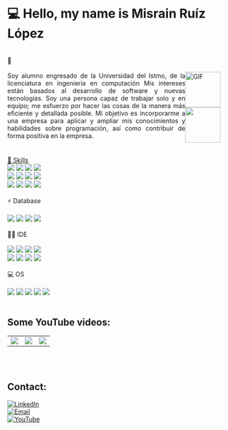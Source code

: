 <h1> 💻 Hello, my name is Misrain Ruíz López</h1>
</br>
 📝 </br></br>
 
 <div style="width: 80%; float:left">
 <div align="justify";>
Soy alumno engresado de la Universidad del Istmo, de la licenciatura en ingeniería en computación
Mis intereses están basados al desarrollo de software y nuevas tecnologías. 
Soy una persona capaz de trabajar solo y en equipo; me esfuerzo por hacer las cosas de la manera más eficiente y detallada posible.
Mi objetivo es incorporarme a una empresa para aplicar y ampliar mis conocimientos y habilidades sobre programación, así como contribuir de forma positiva en la empresa.</div>
</div> 
<div style="width: 20%; float:right">
<img data-target="animated-image.replacedImage" alt="GIF" class="AnimatedImagePlayer-animatedImage" src="https://camo.githubusercontent.com/bb27b9c1df90df738e91a54665d3adb08f60583fad2f266ffbde14508e6dc918/68747470733a2f2f692e70696e696d672e636f6d2f6f726967696e616c732f65342f32362f37302f65343236373032656466383734623138316163656431653266613563366364652e676966" style="display: block; opacity: 1;" width="80" height="80"> 
</div>

 </br> </br>
<div align="left";>
<a href="https://drive.google.com/file/d/1_I09Y-BCKCZUtt8Pm_725PXW_HoiSnpr/view?usp=sharing">
<img src="https://cdn-icons-png.flaticon.com/512/3135/3135731.png" width="80" height="80">
	</div>
</br>

🚀 Skills </br>
[![](https://img.shields.io/badge/HTML-239120?style=for-the-badge&logo=html5&logoColor=white)]()
[![](https://img.shields.io/badge/CSS3-1572B6?style=for-the-badge&logo=css3&logoColor=white)]()
[![](https://img.shields.io/badge/Python-14354C?style=for-the-badge&logo=python&logoColor=white)]()
[![](https://img.shields.io/badge/JavaScript-323330?style=for-the-badge&logo=javascript&logoColor=F7DF1E)]()
</br>
[![](https://img.shields.io/badge/C%2B%2B-00599C?style=for-the-badge&logo=c%2B%2B&logoColor=white)]()
[![](https://img.shields.io/badge/Java-ED8B00?style=for-the-badge&logo=java&logoColor=white)]()
[![](https://img.shields.io/badge/PHP-777BB4?style=for-the-badge&logo=php&logoColor=white)]()
[![](https://img.shields.io/badge/Elixir-4B275F?style=for-the-badge&logo=elixir&logoColor=white)]()
</br>
[![](https://img.shields.io/badge/Unity-100000?style=for-the-badge&logo=unity&logoColor=white)]()
[![](https://img.shields.io/badge/Vue.js-35495E?style=for-the-badge&logo=vue.js&logoColor=4FC08D)]()
[![](https://img.shields.io/badge/Tailwind_CSS-38B2AC?style=for-the-badge&logo=tailwind-css&logoColor=white)]()
[![](https://img.shields.io/badge/GIT-E44C30?style=for-the-badge&logo=git&logoColor=white)]()
</br></br>
⚡ Database
</br></br>
[![](https://img.shields.io/badge/MySQL-00000F?style=for-the-badge&logo=mysql&logoColor=white)]()
[![](https://img.shields.io/badge/PostgreSQL-316192?style=for-the-badge&logo=postgresql&logoColor=white)]()
[![](https://img.shields.io/badge/SQLite-07405E?style=for-the-badge&logo=sqlite&logoColor=white)]()
[![](https://img.shields.io/badge/Firebase-FFCA28?style=for-the-badge&logo=firebase&logoColor=white&labelColor=101010)]()
</br></br>
👩‍💻  IDE  </br>
</br>
[![](https://img.shields.io/badge/Android_Studio-3DDC84?style=for-the-badge&logo=android-studio&logoColor=white)]()
[![](https://img.shields.io/badge/Atom-66595C?style=for-the-badge&logo=Atom&logoColor=white)]()
[![](https://img.shields.io/badge/Eclipse-2C2255?style=for-the-badge&logo=eclipse&logoColor=white)]()
[![](https://img.shields.io/badge/Visual_Studio_Code-0078D4?style=for-the-badge&logo=visual%20studio%20code&logoColor=white)]()
</br>
[![](https://img.shields.io/badge/Notepad++-90E59A.svg?style=for-the-badge&logo=notepad%2B%2B&logoColor=black)]()
[![](https://img.shields.io/badge/sublime_text-%23575757.svg?&style=for-the-badge&logo=sublime-text&logoColor=important)]()
[![](https://img.shields.io/badge/Visual_Studio-5C2D91?style=for-the-badge&logo=visual%20studio&logoColor=white)]()
[![](https://img.shields.io/badge/VIM-%2311AB00.svg?&style=for-the-badge&logo=vim&logoColor=white)]()
</br></br>
💻  OS </br></br>
[![](https://img.shields.io/badge/Android-3DDC84?style=for-the-badge&logo=android&logoColor=white)]()
[![](https://img.shields.io/badge/Fedora-294172?style=for-the-badge&logo=fedora&logoColor=white)]()
[![](https://img.shields.io/badge/Kali_Linux-557C94?style=for-the-badge&logo=kali-linux&logoColor=white)]()
[![](https://img.shields.io/badge/Windows-0078D6?style=for-the-badge&logo=windows&logoColor=white)]()
[![](https://img.shields.io/badge/Ubuntu-E95420?style=for-the-badge&logo=ubuntu&logoColor=white)]()
</br></br>
## Some YouTube videos:

<table style="width:100%">
  <tr>
    <td>
	<a href="https://youtu.be/07g-xwBkulU">
  		<img src="https://i9.ytimg.com/vi/07g-xwBkulU/mq2.jpg?sqp=COTiw5UG&rs=AOn4CLBjleO67S3QTvkn-A87vPMjFBOraA">
	</a>
	</td>
    <td>
	<a href="https://youtu.be/ZzrWweDdXmk">
  		<img src="https://i9.ytimg.com/vi/ZzrWweDdXmk/mq2.jpg?sqp=COTiw5UG&rs=AOn4CLCuJFfjx5o6bqs0V-aV6kNcKbV5LQ">
	</a>
	</td>
    <td>
	<a href="https://youtu.be/Sxg6NlGYCkQ">
  		<img src="https://i9.ytimg.com/vi/Sxg6NlGYCkQ/mq2.jpg?sqp=COTiw5UG&rs=AOn4CLBAb6qLTS7o21fg4x73uLg7gF-x8w">
	</a>
	</td>
  </tr>
</table>

</br></br>
## Contact: </br>
[![LinkedIn](https://img.shields.io/badge/LinkedIn-0077B5?style=for-the-badge&logo=linkedin&logoColor=white)](https://www.linkedin.com/in/misrainrl)
</br>
[![Email](https://img.shields.io/badge/Gmail-D14836?style=for-the-badge&logo=gmail&logoColor=white)](mailto:universidadcomputacion@gmail.com)
</br>
[![YouTube](https://img.shields.io/badge/YouTube-FF0000?style=for-the-badge&logo=youtube&logoColor=white)](https://www.youtube.com/channel/UCEh2TJ9H7aPYzBb2uwjFvUg)
